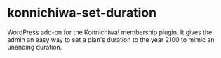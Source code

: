 # konnichiwa-set-duration
WordPress add-on for the Konnichiwa! membership plugin. It gives the admin an easy way to set a plan's duration to the year 2100 to mimic an unending duration.

